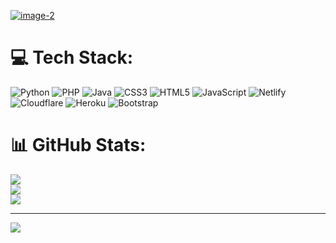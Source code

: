 <a href="https://ibb.co/fD4RkQ8"><img src="https://i.ibb.co/hYD5BCX/image-2.png" alt="image-2" border="0"></a>



# 💻 Tech Stack:
![Python](https://img.shields.io/badge/python-3670A0?style=flat&logo=python&logoColor=ffdd54) ![PHP](https://img.shields.io/badge/php-%23777BB4.svg?style=flat&logo=php&logoColor=white) ![Java](https://img.shields.io/badge/java-%23ED8B00.svg?style=flat&logo=java&logoColor=white) ![CSS3](https://img.shields.io/badge/css3-%231572B6.svg?style=flat&logo=css3&logoColor=white) ![HTML5](https://img.shields.io/badge/html5-%23E34F26.svg?style=flat&logo=html5&logoColor=white) ![JavaScript](https://img.shields.io/badge/javascript-%23323330.svg?style=flat&logo=javascript&logoColor=%23F7DF1E) ![Netlify](https://img.shields.io/badge/netlify-%23000000.svg?style=flat&logo=netlify&logoColor=#00C7B7) ![Cloudflare](https://img.shields.io/badge/Cloudflare-F38020?style=flat&logo=Cloudflare&logoColor=white) ![Heroku](https://img.shields.io/badge/heroku-%23430098.svg?style=flat&logo=heroku&logoColor=white) ![Bootstrap](https://img.shields.io/badge/bootstrap-%23563D7C.svg?style=flat&logo=bootstrap&logoColor=white)
# 📊 GitHub Stats:
![](https://github-readme-stats.vercel.app/api?username=Python64-Bit&theme=monokai&hide_border=false&include_all_commits=true&count_private=false)<br/>
![](https://github-readme-streak-stats.herokuapp.com/?user=Python64-Bit&theme=monokai&hide_border=false)<br/>
![](https://github-readme-stats.vercel.app/api/top-langs/?username=Python64-Bit&theme=monokai&hide_border=false&include_all_commits=true&count_private=false&layout=compact)

---
[![](https://visitcount.itsvg.in/api?id=Python64-Bit&icon=0&color=0)](https://visitcount.itsvg.in)

<!-- Proudly created with GPRM ( https://gprm.itsvg.in ) -->
